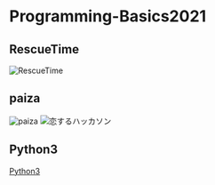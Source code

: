 # Programming-Basics2021

## RescueTime

![RescueTime](./imege/RescueTime)

## paiza

![paiza](./imege/paiza)
![恋するハッカソン](./imege/ハッカソン)

## Python3

[Python3](https://github.com/s21022/lesson.git)

